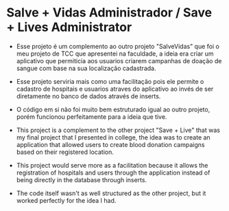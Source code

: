 # Salve + Vidas Administrador / Save + Lives Administrator
- Esse projeto é um complemento ao outro projeto "SalveVidas" que foi o meu projeto de TCC que apresentei na faculdade, a ideia era criar um aplicativo que permiticia aos usuarios criarem campanhas de doação de sangue com base na sua localização cadastrada. 
- Esse projeto serviria mais como uma facilitação pois ele permite o cadastro de hospitais e usuarios atraves do aplicativo ao invés de ser diretamente no banco de dados através de inserts. 
- O código em si não foi muito bem estruturado igual ao outro projeto, porém funcionou perfeitamente para a ideia que tive.

- This project is a complement to the other project "Save + Live" that was my final project that I presented in college, the idea was to create an application that allowed users to create blood donation campaigns based on their registered location.
- This project would serve more as a facilitation because it allows the registration of hospitals and users through the application instead of being directly in the database through inserts.
- The code itself wasn't as well structured as the other project, but it worked perfectly for the idea I had.
